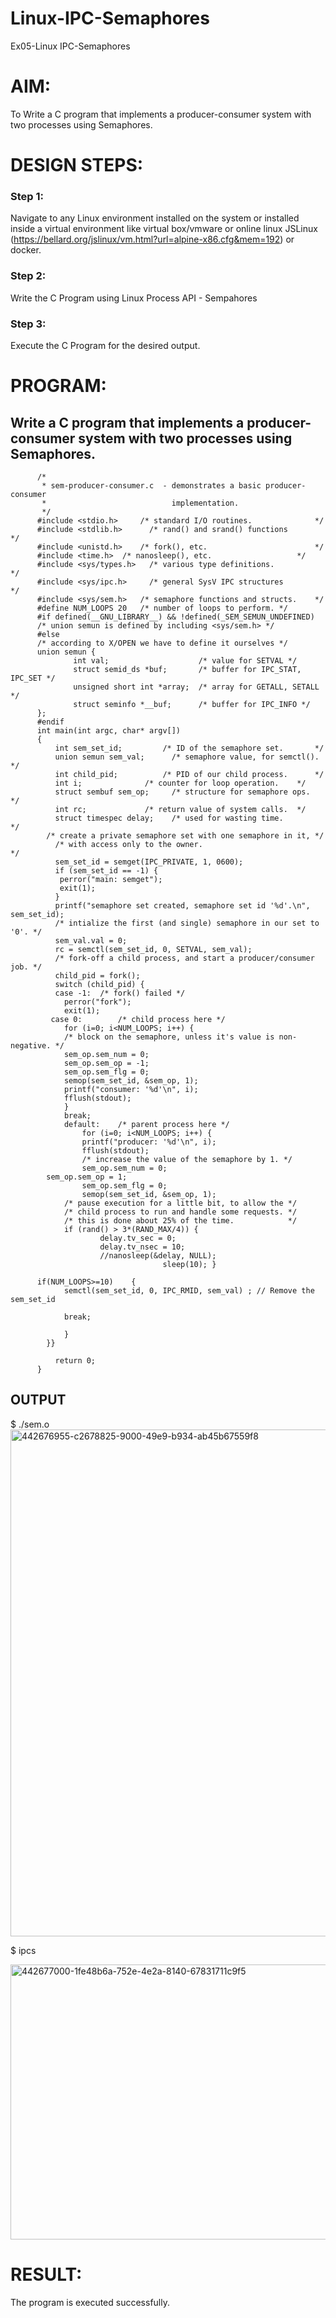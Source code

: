# Linux-IPC-Semaphores
Ex05-Linux IPC-Semaphores

# AIM:
To Write a C program that implements a producer-consumer system with two processes using Semaphores.

# DESIGN STEPS:

### Step 1:

Navigate to any Linux environment installed on the system or installed inside a virtual environment like virtual box/vmware or online linux JSLinux (https://bellard.org/jslinux/vm.html?url=alpine-x86.cfg&mem=192) or docker.

### Step 2:

Write the C Program using Linux Process API - Sempahores

### Step 3:

Execute the C Program for the desired output. 

# PROGRAM:

## Write a C program that implements a producer-consumer system with two processes using Semaphores.

          /*
           * sem-producer-consumer.c  - demonstrates a basic producer-consumer
           *                            implementation.
           */
          #include <stdio.h>	 /* standard I/O routines.              */
          #include <stdlib.h>      /* rand() and srand() functions        */
          #include <unistd.h>	 /* fork(), etc.                        */
          #include <time.h>	 /* nanosleep(), etc.                   */
          #include <sys/types.h>   /* various type definitions.           */
          #include <sys/ipc.h>     /* general SysV IPC structures         */
          #include <sys/sem.h>	 /* semaphore functions and structs.    */
          #define NUM_LOOPS	20	 /* number of loops to perform. */
          #if defined(__GNU_LIBRARY__) && !defined(_SEM_SEMUN_UNDEFINED)
          /* union semun is defined by including <sys/sem.h> */
          #else
          /* according to X/OPEN we have to define it ourselves */
          union semun {
                  int val;                    /* value for SETVAL */
                  struct semid_ds *buf;       /* buffer for IPC_STAT, IPC_SET */
                  unsigned short int *array;  /* array for GETALL, SETALL */
                  struct seminfo *__buf;      /* buffer for IPC_INFO */
          };
          #endif
          int main(int argc, char* argv[])
          {
              int sem_set_id;	      /* ID of the semaphore set.       */
              union semun sem_val;      /* semaphore value, for semctl(). */
              int child_pid;	      /* PID of our child process.      */
              int i;		      /* counter for loop operation.    */
              struct sembuf sem_op;     /* structure for semaphore ops.   */
              int rc;		      /* return value of system calls.  */
              struct timespec delay;    /* used for wasting time.         */
          	/* create a private semaphore set with one semaphore in it, */
              /* with access only to the owner.                           */
              sem_set_id = semget(IPC_PRIVATE, 1, 0600);
              if (sem_set_id == -1) {
          	   perror("main: semget");
          	   exit(1);
              }
              printf("semaphore set created, semaphore set id '%d'.\n", sem_set_id);
              /* intialize the first (and single) semaphore in our set to '0'. */
              sem_val.val = 0;
              rc = semctl(sem_set_id, 0, SETVAL, sem_val);
              /* fork-off a child process, and start a producer/consumer job. */
              child_pid = fork();
              switch (child_pid) {
          	  case -1:	/* fork() failed */
          	    perror("fork");
          	    exit(1);
          	 case 0:		/* child process here */
          	    for (i=0; i<NUM_LOOPS; i++) {
          		/* block on the semaphore, unless it's value is non-negative. */
          		sem_op.sem_num = 0;
          		sem_op.sem_op = -1;
          		sem_op.sem_flg = 0;
          		semop(sem_set_id, &sem_op, 1);
          		printf("consumer: '%d'\n", i);
          		fflush(stdout);
          	    }
          	    break;
          		default:	/* parent process here */
          			for (i=0; i<NUM_LOOPS; i++) {
          			printf("producer: '%d'\n", i);
          			fflush(stdout);
          			/* increase the value of the semaphore by 1. */
          			sem_op.sem_num = 0;
          	sem_op.sem_op = 1;
          			sem_op.sem_flg = 0;
          			semop(sem_set_id, &sem_op, 1);
          		/* pause execution for a little bit, to allow the */
          		/* child process to run and handle some requests. */
          		/* this is done about 25% of the time.            */
          		if (rand() > 3*(RAND_MAX/4)) {
          	    	    delay.tv_sec = 0;
          	    	    delay.tv_nsec = 10;
          	    	    //nanosleep(&delay, NULL);
          		                      sleep(10); }
          			
          if(NUM_LOOPS>=10)    {
          	    semctl(sem_set_id, 0, IPC_RMID, sem_val) ; // Remove the sem_set_id
          	    
          	    break;
          
          		}
          	}}
              
              return 0;
          }


## OUTPUT
$ ./sem.o 
<img width="517" height="811" alt="442676955-c2678825-9000-49e9-b934-ab45b67559f8" src="https://github.com/user-attachments/assets/62f78050-e94f-48b2-9f17-27e6ab93f9da" />


$ ipcs

<img width="689" height="440" alt="442677000-1fe48b6a-752e-4e2a-8140-67831711c9f5" src="https://github.com/user-attachments/assets/e364f1f9-dcd6-4585-a52f-6aae493e06d4" />



# RESULT:
The program is executed successfully.
